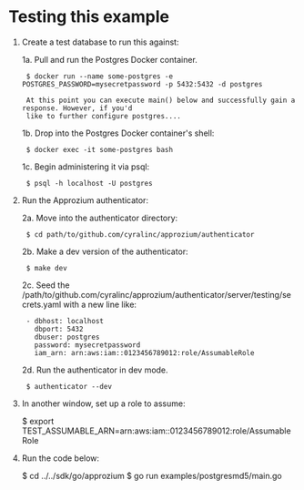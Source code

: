 # Testing this example

1. Create a test database to run this against:

	1a. Pull and run the Postgres Docker container.

		$ docker run --name some-postgres -e POSTGRES_PASSWORD=mysecretpassword -p 5432:5432 -d postgres

		At this point you can execute main() below and successfully gain a response. However, if you'd
		like to further configure postgres....

	1b. Drop into the Postgres Docker container's shell:

		$ docker exec -it some-postgres bash

	1c. Begin administering it via psql:

		$ psql -h localhost -U postgres

2. Run the Approzium authenticator:

	2a. Move into the authenticator directory:

		$ cd path/to/github.com/cyralinc/approzium/authenticator

	2b. Make a dev version of the authenticator:

		$ make dev

	2c. Seed the /path/to/github.com/cyralinc/approzium/authenticator/server/testing/secrets.yaml
		with a new line like:

		- dbhost: localhost
		  dbport: 5432
		  dbuser: postgres
		  password: mysecretpassword
		  iam_arn: arn:aws:iam::0123456789012:role/AssumableRole

	2d. Run the authenticator in dev mode.

		$ authenticator --dev

3. In another window, set up a role to assume:

	$ export TEST_ASSUMABLE_ARN=arn:aws:iam::0123456789012:role/AssumableRole

4. Run the code below:

	$ cd ../../sdk/go/approzium
	$ go run examples/postgresmd5/main.go